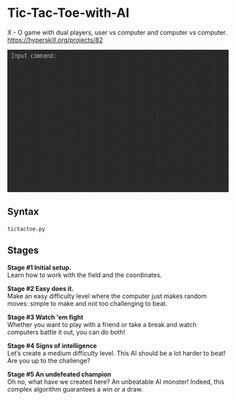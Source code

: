 # Tic-Tac-Toe-with-AI
X - O game with dual players, user vs computer and computer vs computer.
https://hyperskill.org/projects/82

<img src="https://github.com/ishwarjagdale/Tic-Tac-Toe-with-AI/blob/master/demonstration.gif" width="640" height="324"/>

## Syntax
```
tictactoe.py
```

## Stages
**Stage #1 Initial setup.**  
Learn how to work with the field and the coordinates.

**Stage #2 Easy does it.**  
Make an easy difficulty level where the computer just makes random moves: simple to make and not too challenging to beat.

**Stage #3 Watch 'em fight**  
Whether you want to play with a friend or take a break and watch computers battle it out, you can do both!

**Stage #4 Signs of intelligence**  
Let’s create a medium difficulty level. This AI should be a lot harder to beat! Are you up to the challenge?

**Stage #5 An undefeated champion**  
Oh no, what have we created here? An unbeatable AI monster! Indeed, this complex algorithm guarantees a win or a draw.

